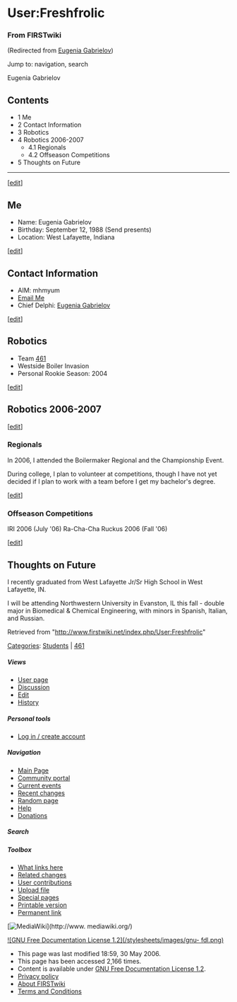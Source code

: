 # User:Freshfrolic

### From FIRSTwiki

(Redirected from [Eugenia
Gabrielov](/index.php?title=Eugenia_Gabrielov&redirect=no "Eugenia Gabrielov"
))

Jump to: navigation, search

Eugenia Gabrielov

## Contents

  * 1 Me
  * 2 Contact Information
  * 3 Robotics
  * 4 Robotics 2006-2007
    * 4.1 Regionals
    * 4.2 Offseason Competitions
  * 5 Thoughts on Future  
---  
  
[[edit](/index.php?title=User:Freshfrolic&action=edit&section=1 "Edit section:
Me" )]

## Me

  * Name: Eugenia Gabrielov 
  * Birthday: September 12, 1988 (Send presents) 
  * Location: West Lafayette, Indiana 

[[edit](/index.php?title=User:Freshfrolic&action=edit&section=2 "Edit section:
Contact Information" )]

## Contact Information

  * AIM: mhmyum 
  * [Email Me](mailto:a.cookie.for.you@gmail.com "mailto:a.cookie.for.you@gmail.com" )
  * Chief Delphi: [Eugenia Gabrielov](http://www.chiefdelphi.com/forums/member.php?u=4925 "http://www.chiefdelphi.com/forums/member.php?u=4925" )

[[edit](/index.php?title=User:Freshfrolic&action=edit&section=3 "Edit section:
Robotics" )]

## Robotics

  * Team [461](/index.php/461 "461" )
  * Westside Boiler Invasion 
  * Personal Rookie Season: 2004 

[[edit](/index.php?title=User:Freshfrolic&action=edit&section=4 "Edit section:
Robotics 2006-2007" )]

## Robotics 2006-2007

[[edit](/index.php?title=User:Freshfrolic&action=edit&section=5 "Edit section:
Regionals" )]

### Regionals

In 2006, I attended the Boilermaker Regional and the Championship Event.

During college, I plan to volunteer at competitions, though I have not yet
decided if I plan to work with a team before I get my bachelor's degree.

[[edit](/index.php?title=User:Freshfrolic&action=edit&section=6 "Edit section:
Offseason Competitions" )]

### Offseason Competitions

IRI 2006 (July '06) Ra-Cha-Cha Ruckus 2006 (Fall '06)

[[edit](/index.php?title=User:Freshfrolic&action=edit&section=7 "Edit section:
Thoughts on Future" )]

## Thoughts on Future

I recently graduated from West Lafayette Jr/Sr High School in West Lafayette,
IN.

I will be attending Northwestern University in Evanston, IL this fall - double
major in Biomedical &amp; Chemical Engineering, with minors in Spanish,
Italian, and Russian.

Retrieved from "<http://www.firstwiki.net/index.php/User:Freshfrolic>"

[Categories](/index.php?title=Special:Categories&article=User%3AFreshfrolic
"Special:Categories" ): [Students](/index.php/Category:Students
"Category:Students" ) | [461](/index.php?title=Category:461&action=edit
"Category:461" )

##### Views

  * [User page](/index.php/User:Freshfrolic)
  * [Discussion](/index.php?title=User_talk:Freshfrolic&action=edit)
  * [Edit](/index.php?title=User:Freshfrolic&action=edit)
  * [History](/index.php?title=User:Freshfrolic&action=history)

##### Personal tools

  * [Log in / create account](/index.php?title=Special:Userlogin&returnto=User:Freshfrolic)

[](/index.php/Main_Page "Main Page" )

##### Navigation

  * [Main Page](/index.php/Main_Page)
  * [Community portal](/index.php/FIRSTwiki:Community_portal)
  * [Current events](/index.php/Current_events)
  * [Recent changes](/index.php/Special:Recentchanges)
  * [Random page](/index.php/Special:Random)
  * [Help](/index.php/FIRSTwiki:Help)
  * [Donations](/index.php/FIRSTwiki:Site_support)

##### Search



##### Toolbox

  * [What links here](/index.php/Special:Whatlinkshere/User:Freshfrolic)
  * [Related changes](/index.php/Special:Recentchangeslinked/User:Freshfrolic)
  * [User contributions](/index.php/Special:Contributions/Freshfrolic)
  * [Upload file](/index.php/Special:Upload)
  * [Special pages](/index.php/Special:Specialpages)
  * [Printable version](/index.php?title=User:Freshfrolic&printable=yes)
  * [Permanent link](/index.php?title=User:Freshfrolic&oldid=47848)

[![MediaWiki](/skins/common/images/poweredby_mediawiki_88x31.png)](http://www.
mediawiki.org/)

[![GNU Free Documentation License 1.2](/stylesheets/images/gnu-
fdl.png)](http://www.gnu.org/copyleft/fdl.html)

  * This page was last modified 18:59, 30 May 2006.
  * This page has been accessed 2,166 times.
  * Content is available under [GNU Free Documentation License 1.2](http://www.gnu.org/copyleft/fdl.html "http://www.gnu.org/copyleft/fdl.html" ).
  * [Privacy policy](/index.php/FIRSTwiki:Privacy_policy "FIRSTwiki:Privacy policy" )
  * [About FIRSTwiki](/index.php/FIRSTwiki:About "FIRSTwiki:About" )
  * [Terms and Conditions](/index.php/FIRSTwiki:Terms_and_conditions "FIRSTwiki:Terms and conditions" )


